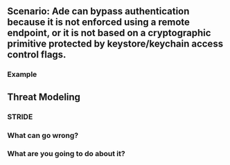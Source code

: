 ## Scenario: Ade can bypass authentication because it is not enforced using a remote endpoint, or it is not based on a cryptographic primitive protected by keystore/keychain access control flags.

### Example

## Threat Modeling

### STRIDE

### What can go wrong?

### What are you going to do about it?